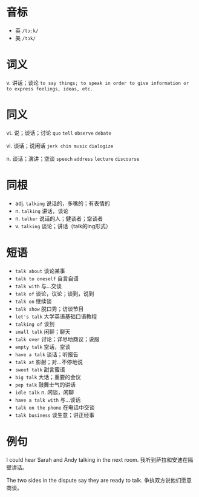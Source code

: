 # 音标

- 英 `/tɔːk/`
- 美 `/tɔk/`

# 词义

v. 讲话；谈论
`to say things; to speak in order to give information or to express feelings, ideas, etc.`

# 同义

vt. 说；谈话；讨论
`quo` `tell` `observe` `debate`

vi. 谈话；说闲话
`jerk chin music` `dialogize`

n. 谈话；演讲；空谈
`speech` `address` `lecture` `discourse`

# 同根

- adj. `talking` 说话的，多嘴的；有表情的
- n. `talking` 讲话，谈论
- n. `talker` 说话的人；健谈者；空谈者
- v. `talking` 谈论；讲话（talk的ing形式）

# 短语

- `talk about` 谈论某事
- `talk to oneself` 自言自语
- `talk with` 与…交谈
- `talk of` 谈论，议论；谈到，说到
- `talk on` 继续谈
- `talk show` 脱口秀；访谈节目
- `let's talk` 大学英语基础口语教程
- `talking of` 谈到
- `small talk` 闲聊；聊天
- `talk over` 讨论；详尽地商议；说服
- `empty talk` 空话，空谈
- `have a talk` 谈话；听报告
- `talk at` 影射；对…不停地说
- `sweet talk` 甜言蜜语
- `big talk` 大话；重要的会议
- `pep talk` 鼓舞士气的讲话
- `idle talk` n. 闲谈，闲聊
- `have a talk with` 与…谈话
- `talk on the phone` 在电话中交谈
- `talk business` 谈生意；讲正经事

# 例句

I could hear Sarah and Andy talking in the next room.
我听到萨拉和安迪在隔壁讲话。

The two sides in the dispute say they are ready to talk.
争执双方说他们愿意商谈。


